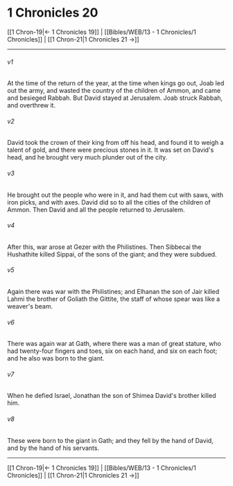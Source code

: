 # 1 Chronicles 20

[[1 Chron-19|← 1 Chronicles 19]] | [[Bibles/WEB/13 - 1 Chronicles/1 Chronicles]] | [[1 Chron-21|1 Chronicles 21 →]]
***



###### v1 
At the time of the return of the year, at the time when kings go out, Joab led out the army, and wasted the country of the children of Ammon, and came and besieged Rabbah. But David stayed at Jerusalem. Joab struck Rabbah, and overthrew it. 

###### v2 
David took the crown of their king from off his head, and found it to weigh a talent of gold, and there were precious stones in it. It was set on David's head, and he brought very much plunder out of the city. 

###### v3 
He brought out the people who were in it, and had them cut with saws, with iron picks, and with axes. David did so to all the cities of the children of Ammon. Then David and all the people returned to Jerusalem. 

###### v4 
After this, war arose at Gezer with the Philistines. Then Sibbecai the Hushathite killed Sippai, of the sons of the giant; and they were subdued. 

###### v5 
Again there was war with the Philistines; and Elhanan the son of Jair killed Lahmi the brother of Goliath the Gittite, the staff of whose spear was like a weaver's beam. 

###### v6 
There was again war at Gath, where there was a man of great stature, who had twenty-four fingers and toes, six on each hand, and six on each foot; and he also was born to the giant. 

###### v7 
When he defied Israel, Jonathan the son of Shimea David's brother killed him. 

###### v8 
These were born to the giant in Gath; and they fell by the hand of David, and by the hand of his servants.

***
[[1 Chron-19|← 1 Chronicles 19]] | [[Bibles/WEB/13 - 1 Chronicles/1 Chronicles]] | [[1 Chron-21|1 Chronicles 21 →]]

